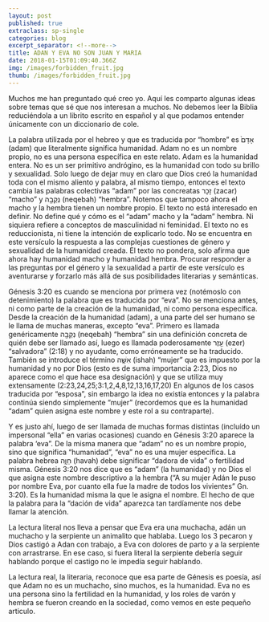 ```yaml
---
layout: post
published: true
extraclass: sp-single
categories: blog
excerpt_separator: <!--more-->
title: ADAN Y EVA NO SON JUAN Y MARIA
date: 2018-01-15T01:09:40.366Z
img: /images/forbidden_fruit.jpg
thumb: /images/forbidden_fruit.jpg
---
```

Muchos me han preguntado qué creo yo. Aquí les comparto algunas ideas sobre temas que sé que nos interesan a muchos. No debemos leer la Biblia reduciéndola a un librito escrito en español y al que podamos entender únicamente con un diccionario de cole. <!--more-->

La palabra utilizada por el hebreo y que es traducida por “hombre” es אָדָם֙ (adam) que literalmente significa humanidad. Adam no es un nombre propio, no es una persona específica en este relato. Adam es la humanidad entera. No es un ser primitivo andrógino, es la humanidad con todo su brillo y sexualidad. Solo luego de dejar muy en claro que Dios creó la humanidad toda con el mismo aliento y palabra, al mismo tiempo, entonces el texto cambia las palabras colectivas “adam” por las concreatas זָכָר (zacar) “macho” y נְקֵבָ֖ה (neqebah) “hembra”. Notemos que tampoco ahora el macho y la hembra tienen un nombre propio. El texto no está interesado en definir. No define qué y cómo es el “adam” macho y la “adam” hembra. Ni siquiera refiere a conceptos de masculinidad ni feminidad. El texto no es reduccionista, ni tiene la intención de explicarlo todo. No se encuentra en este versículo la respuesta a las complejas cuestiones de género y sexualidad de la humanidad creada. El texto no pondera, solo afirma que ahora hay humanidad macho y humanidad hembra. Procurar responder a las preguntas por el género y la sexualidad a partir de este versículo es aventurarse y forzarlo más allá de sus posibilidades literarias y semánticas.

Génesis 3:20 es cuando se menciona por primera vez (notémoslo con detenimiento) la palabra que es traducida por “eva”. No se menciona antes, ni como parte de la creación de la humanidad, ni como persona específica. Desde la creación de la humanidad (adam), a una parte del ser humano se le llama de muchas maneras, excepto “eva”. Primero es llamada genéricamente נְקֵבָ֖ה (neqebah) “hembra” sin una definición concreta de quién debe ser llamado así, luego es llamada poderosamente עֵ֖זֶר (ezer) “salvadora” (2:18) y no ayudante, como erróneamente se ha traducido. También se introduce el término אִשָּׁ֑ה (ishah) “mujer” que es impuesto por la humanidad y no por Dios (esto es de suma importancia 2:23, Dios no aparece como el que hace esa designación) y que se utiliza muy extensamente (2:23,24,25;3:1,2,4,8,12,13,16,17,20) En algunos de los casos traducida por “esposa”, sin embargo la idea no existía entonces y la palabra continúa siendo simplemente “mujer” (recordemos que es la humanidad “adam” quien asigna este nombre y este rol a su contraparte).

Y es justo ahí, luego de ser llamada de muchas formas distintas (incluído un impersonal “ella” en varias ocasiones) cuando en Génesis 3:20 aparece la palabra ‘eva”. De la misma manera que “adam” no es un nombre propio, sino que significa “humanidad”, “eva” no es una mujer específica. La palabra hebrea חַוָּ֑ה (havah) debe significar “dadora de vida” o fertilidad misma. Génesis 3:20 nos dice que es “adam” (la humanidad) y no Dios el que asigna este nombre descriptivo a la hembra (“A su mujer Adán le puso por nombre Eva, por cuanto ella fue la madre de todos los vivientes” Gn. 3:20). Es la humanidad misma la que le asigna el nombre. El hecho de que la palabra para la “dación de vida” aparezca tan tardíamente nos debe llamar la atención.

La lectura literal nos lleva a pensar que Eva era una muchacha, adán un muchacho y la serpiente un animalito que hablaba. Luego los 3 pecaron y Dios castigó a Adan con trabajo, a Eva con dolores de parto y a la serpiente con arrastrarse.  En ese caso, si fuera literal la serpiente debería seguir hablando porque el castigo no le impedía seguir hablando. 

La lectura real, la literaria, reconoce que esa parte de Génesis es poesía, así que Adam no es un muchacho, sino muchos, es la humanidad.  Eva no es una persona sino la fertilidad en la humanidad, y los roles de varón y hembra se fueron creando en la sociedad, como vemos en este pequeño articulo.
